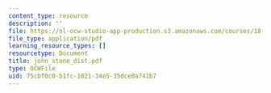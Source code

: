 ```yaml
---
content_type: resource
description: ''
file: https://ol-ocw-studio-app-production.s3.amazonaws.com/courses/18-996-random-matrix-theory-and-its-applications-spring-2004/75cbf0c0b1fc102134e535dce0a741b7_john_stone_dist.pdf
file_type: application/pdf
learning_resource_types: []
resourcetype: Document
title: john_stone_dist.pdf
type: OCWFile
uid: 75cbf0c0-b1fc-1021-34e5-35dce0a741b7
---
```

